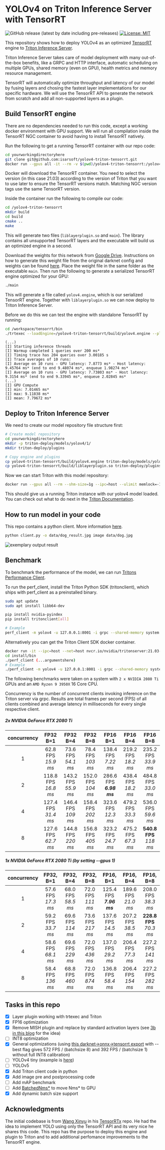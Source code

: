 # YOLOv4 on Triton Inference Server with TensorRT

![GitHub release (latest by date including pre-releases)](https://img.shields.io/github/v/release/Isarsoft/yolov4-triton-tensorrt?include_prereleases)
[![License: MIT](https://img.shields.io/badge/License-MIT-yellow.svg)](https://opensource.org/licenses/MIT)

This repository shows how to deploy YOLOv4 as an optimized [TensorRT](https://github.com/NVIDIA/tensorrt) engine to [Triton Inference Server](https://github.com/NVIDIA/triton-inference-server).

Triton Inference Server takes care of model deployment with many out-of-the-box benefits, like a GRPC and HTTP interface, automatic scheduling on multiple GPUs, shared memory (even on GPU), health metrics and memory resource management.

TensorRT will automatically optimize throughput and latency of our model by fusing layers and chosing the fastest layer implementations for our specific hardware. We will use the TensorRT API to generate the network from scratch and add all non-supported layers as a plugin.

## Build TensorRT engine

There are no dependencies needed to run this code, except a working docker environment with GPU support. We will run all compilation inside the TensorRT NGC container to avoid having to install TensorRT natively.

Run the following to get a running TensorRT container with our repo code:

```bash
cd yourworkingdirectoryhere
git clone git@github.com:isarsoft/yolov4-triton-tensorrt.git
docker run --gpus all -it --rm -v $(pwd)/yolov4-triton-tensorrt:/yolov4-triton-tensorrt nvcr.io/nvidia/tensorrt:21.03-py3
```

Docker will download the TensorRT container. You need to select the version (in this case 21.03) according to the version of Triton that you want to use later to ensure the TensorRT versions match. Matching NGC version tags use the same TensorRT version.

Inside the container run the following to compile our code:

```bash
cd /yolov4-triton-tensorrt
mkdir build
cd build
cmake ..
make
```

This will generate two files (`liblayerplugin.so` and `main`). The library contains all unsupported TensorRT layers and the executable will build us an optimized engine in a second.

Download the weights for this network from [Google Drive](https://drive.google.com/drive/folders/1YUDVgEefnk2HENpGMwq599Yj45i_7-iL?usp=sharing). Instructions on how to generate this weight file from the original darknet config and weights can be found [here](https://github.com/wang-xinyu/tensorrtx/tree/master/yolov4). Place the weight file in the same folder as the executable `main`. Then run the following to generate a serialized TensorRT engine optimized for your GPU:

```bash
./main
```

This will generate a file called `yolov4.engine`, which is our serialized TensorRT engine. Together with `liblayerplugin.so` we can now deploy to Triton Inference Server.

Before we do this we can test the engine with standalone TensorRT by running:

```bash
cd /workspace/tensorrt/bin
./trtexec --loadEngine=/yolov4-triton-tensorrt/build/yolov4.engine --plugins=/yolov4-triton-tensorrt/build/liblayerplugin.so
```

```
(...)
[I] Starting inference threads
[I] Warmup completed 1 queries over 200 ms*
[I] Timing trace has 204 queries over 3.00185 s
[I] Trace averages of 10 runs:
[I] Average on 10 runs - GPU latency: 7.8773 ms* - Host latency: 9.45764 ms* (end to end 9.48074 ms*, enqueue 1.98274 ms*
[I] Average on 10 runs - GPU latency: 7.73803 ms* - Host latency: 9.3154 ms* (end to end 9.33945 ms*, enqueue 2.02845 ms*
(...)
[I] GPU Compute
[I] min: 7.01465 ms*
[I] max: 9.11838 ms*
[I] mean: 7.79672 ms*
```

## Deploy to Triton Inference Server

We need to create our model repository file structure first:

```bash
# Create model repository
cd yourworkingdirectoryhere
mkdir -p triton-deploy/models/yolov4/1/
mkdir triton-deploy/plugins

# Copy engine and plugins
cp yolov4-triton-tensorrt/build/yolov4.engine triton-deploy/models/yolov4/1/model.plan
cp yolov4-triton-tensorrt/build/liblayerplugin.so triton-deploy/plugins/
```

Now we can start Triton with this model repository:

```bash
docker run --gpus all --rm --shm-size=1g --ipc=host --ulimit memlock=-1 --ulimit stack=67108864 -p8000:8000 -p8001:8001 -p8002:8002 -v$(pwd)/triton-deploy/models:/models -v$(pwd)/triton-deploy/plugins:/plugins --env LD_PRELOAD=/plugins/liblayerplugin.so nvcr.io/nvidia/tritonserver:21.03-py3 tritonserver --model-repository=/models --strict-model-config=false --grpc-infer-allocation-pool-size=16 --log-verbose 1
```

This should give us a running Triton instance with our yolov4 model loaded. You can check out what to do next in the [Triton Documentation](https://docs.nvidia.com/deeplearning/triton-inference-server/user-guide/docs/index.html).

## How to run model in your code

This repo contains a python client. More information [here](clients/python).
```bash
python client.py -o data/dog_result.jpg image data/dog.jpg
```

![exemplary output result](clients/python/data/dog_result.jpg)

## Benchmark

To benchmark the performance of the model, we can run [Tritons Performance Client](https://docs.nvidia.com/deeplearning/triton-inference-server/user-guide/docs/optimization.html#perf-client).

To run the perf_client, install the Triton Python SDK (tritonclient), which ships with perf_client as a preinstalled binary.

```bash
sudo apt update
sudo apt install libb64-dev

pip install nvidia-pyindex
pip install tritonclient[all]

# Example
perf_client -m yolov4 -u 127.0.0.1:8001 -i grpc --shared-memory system --concurrency-range 4
```

Alternatively you can get the Triton Client SDK docker container.

```bash
docker run -it --ipc=host --net=host nvcr.io/nvidia/tritonserver:21.03-py3-clientsdk /bin/bash
cd install/bin
./perf_client (...argumentshere)
# Example
./perf_client -m yolov4 -u 127.0.0.1:8001 -i grpc --shared-memory system --concurrency-range 4
```

The following benchmarks were taken on a system with `2 x NVIDIA 2080 Ti` GPUs and an `AMD Ryzen 9 3950X` 16 Core CPU.

Concurrency is the number of concurrent clients invoking inference on the Triton server via grpc.
Results are total frames per second (FPS) of all clients combined and average latency in milliseconds for every single respective client.

##### 2x NVIDIA GeForce RTX 2080 Ti

| concurrency | FP32 B=1             | FP32 B=4             | FP32 B=8            | FP16 B=1                 | FP16 B=4             | FP16 B=8                 |
|:-----------:|:--------------------:|:--------------------:|:-------------------:|:------------------------:|:--------------------:|:------------------------:|
| 1           |  62.8 FPS  *15.9 ms* |  73.6 FPS  *54.1 ms* |  78.4 FPS  *103 ms* | 138.4 FPS  *7.22 ms*     | 219.2 FPS  *18.2 ms* | 235.2 FPS  *33.9 ms*     |
| 2           | 118.8 FPS  *16.8 ms* | 143.2 FPS  *55.9 ms* | 152.0 FPS  *104 ms* | 286.6 FPS  **_6.98 ms_** | 438.4 FPS  *18.2 ms* | 484.8 FPS  *33.0 ms*     |
| 4           | 127.4 FPS  *31.4 ms* | 146.4 FPS  *109 ms*  | 158.4 FPS  *202 ms* | 323.6 FPS  *12.3 ms*     | 479.2 FPS  *33.3 ms* | 536.0 FPS  *59.6 ms*     |
| 8           | 127.6 FPS  *62.7 ms* | 144.8 FPS  *220 ms*  | 156.8 FPS  *405 ms* | 323.2 FPS  *24.7 ms*     | 475.2 FPS  *67.3 ms* | **540.8 FPS**  *118 ms*  |

##### 1x NVIDIA GeForce RTX 2080 Ti (by setting --gpus 1)

| concurrency | FP32, B=1           | FP32, B=4           | FP32, B=8          | FP16, B=1                | FP16, B=4            | FP16, B=8                |
|:-----------:|:-------------------:|:-------------------:|:------------------:|:------------------------:|:--------------------:|:------------------------:|
| 1           | 57.6 FPS  *17.3 ms* | 68.0 FPS  *58.5 ms* | 72.0 FPS  *111 ms* | 125.4 FPS  **_7.96 ms_** | 189.6 FPS  *21.0 ms* | 208.0 FPS  *38.3 ms*     |
| 2           | 59.2 FPS  *33.7 ms* | 69.6 FPS  *114 ms*  | 73.6 FPS  *217 ms* | 137.6 FPS  *14.5 ms*     | 207.2 FPS  *38.5 ms* | **228.8 FPS**  *70.3 ms* |
| 4           | 58.6 FPS  *68.1 ms* | 69.6 FPS  *229 ms*  | 72.0 FPS  *436 ms* | 137.0 FPS  *29.2 ms*     | 206.4 FPS  *77.3 ms* | 227.2 FPS  *141 ms*      |
| 8           | 58.4 FPS  *136 ms*  | 68.8 FPS  *460 ms*  | 72.0 FPS  *874 ms* | 136.8 FPS  *58.4 ms*     | 206.4 FPS  *154 ms*  | 227.2 FPS  *282 ms*      |

## Tasks in this repo

- [x] Layer plugin working with trtexec and Triton
- [x] FP16 optimization
- [x] Remove MISH plugin and replace by standard activation layers (see [3b in this blog](https://jkjung-avt.github.io/tensorrt-yolov4/) for the idea)
- [ ] INT8 optimization
- [x] General optimizations (using [this darknet->onnx->tensorrt export](https://github.com/Tianxiaomo/pytorch-YOLOv4#5-onnx2tensorrt-evolving) with --best flag gives 572 FPS / (batchsize 8) and 392 FPS / (batchsize 1) without full INT8 calibration)
- [ ] YOLOv4 tiny (example is [here](https://github.com/tjuskyzhang/yolov4-tiny-tensorrt))
- [ ] YOLOv5
- [x] Add Triton client code in python
- [x] Add image pre and postprocessing code
- [ ] Add mAP benchmark
- [ ] Add [BatchedNms*](https://github.com/NVIDIA/TensorRT/tree/master/plugin/batchedNms*Plugin) to move Nms* to GPU
- [x] Add dynamic batch size support

## Acknowledgments

The initial codebase is from [Wang Xinyu](https://github.com/wang-xinyu) in his [TensorRTx](https://github.com/wang-xinyu/tensorrtx) repo. He had the idea to implement YOLO using only the TensorRT API and its very nice he shares this code. This repo has the purpose to deploy this engine and plugin to Triton and to add additional perfomance improvements to the TensorRT engine.
